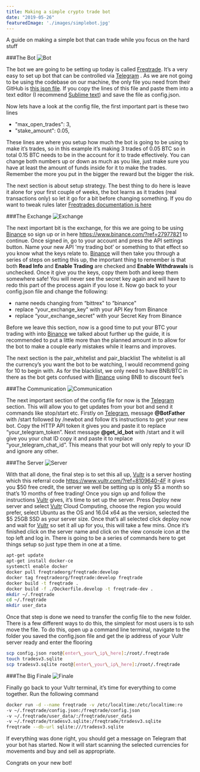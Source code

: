 ```yaml
---
title: Making a simple crypto trade bot
date: "2019-05-26"
featuredImage: './images/simplebot.jpg'
---
```

A guide on making a simple bot that can trade while you focus on the hard stuff
<!-- end -->

###The Bot
![Bot](./images/bot.jpeg)

The bot we are going to be setting up today is called <a href="https://github.com/freqtrade/freqtrade" target="_blank">Freqtrade</a>.  It’s a very easy to set up bot that can be controlled via <a href="https://telegram.org/" target="_blank">Telegram</a>
. As we are not going to be using the codebase on our machine, the only file you need from their GitHub is <a href="https://github.com/freqtrade/freqtrade/blob/develop/config.json.example" target="_blank">this json file</a>.  If you copy the lines of this file and paste them into a text editor (I recommend <a href="https://www.sublimetext.com/" target="_blank">Sublime text</a>)  and save the file as config.json.

Now lets have a look at the config file, the first important part is these two lines
* "max\_open\_trades": 3, 
* "stake\_amount": 0.05,

These lines are where you setup how much the bot is going to be using to make it’s trades, so in this example it’s making 3 trades of 0.05 BTC so in total 0.15 BTC needs to be in the account for it to trade effectively. You can change both numbers up or down as much as you like, just make sure you have at least the amount of funds inside for it to make the trades. Remember the more you put in the bigger the reward but the bigger the risk.

The next section is about setup strategy. The  best thing to do here is leave it alone for your first couple of weeks, the bot learns as it trades (real transactions only) so let it go for a bit before changing something. If you do want to tweak rules later <a href="https://freqtrade.io/en/latest/" target="_blank">Freqtrades documentation is here</a>

###The Exchange
![Exchange](./images/exchange.jpeg)

The next important bit is the exchange, for this we are going to be using <a href="https://www.binance.com/?ref=27977821" target="_blank">Binance</a> so sign up or in here <a href="https://www.binance.com/?ref=27977821" target="_blank">https://www.binance.com/?ref=27977821</a> to continue. Once signed in, go to your account and press the API settings button. Name your new API 'my trading bot’ or something to that effect so you know what the keys relate to. <a href="https://www.binance.com/?ref=27977821" target="_blank">Binance</a> will then take you through a series of steps on setting this up, the important thing to remember is that both **Read Info** and **Enable Trading** are checked and **Enable Withdrawals** is unchecked. Once it give you the keys, copy them both and keep them somewhere safe! You will never see the secret key again and will have to redo this part of the process again if you lose it. Now go back to your config.json file and change the following:

* name needs changing from “bittrex" to “binance"
* replace “your\_exchange\_key" with your API Key from Binance
* replace “your\_exchange\_secret" with your Secret Key from Binance

Before we leave this section, now is a good time to put your BTC your trading with into <a href="https://www.binance.com/?ref=27977821" target="_blank">Binance</a> we talked about further up the guide, it is recommended to put a little more than the planned amount in to allow for the bot to make a couple early mistakes while it learns and improves. 

The next section is the pair\_whitelist and pair\_blacklist
The whitelist is all the currency’s you want the bot to be watching, I would recommend going for 10 to begin with. As for the blacklist, we only need to have BNB/BTC in there as the bot gets confused with <a href="https://www.binance.com/?ref=27977821" target="_blank">Binance</a> using BNB to discount fee’s

###The Communication
![Communication](./images/communication.jpeg)

The next important section of the config file for now is the <a href="https://telegram.org/" target="_blank">Telegram</a> section. This will allow you to get updates from your bot and send it commands like stop/start etc. Firstly on <a href="https://telegram.org/" target="_blank">Telegram</a>, message **@BotFather** with /start followed by /newbot and follow it’s instructions to get your new bot. Copy the HTTP API token it gives you and paste it to replace “your\_telegram\_token”. Next message **@get\_id\_bot** with /start and it will give you your chat ID copy it and paste it to replace “your\_telegram\_chat\_id”. This means that your bot will only reply to your ID and ignore any other.

###The Server
![Server](./images/server.jpeg)

With that all done, the final step is to set this all up, <a href="https://www.vultr.com/?ref=8109640-4F" target="_blank">Vultr</a> is a server hosting which this referral code <a href="https://www.vultr.com/?ref=8109640-4F" target="_blank">https://www.vultr.com/?ref=8109640-4F</a> it gives you $50 free credit, the server we well be setting up is only $5 a month so that’s 10 months of free trading! Once you sign up and follow the instructions <a href="https://www.vultr.com/?ref=8109640-4F" target="_blank">Vultr</a> gives, it’s time to set up the server. Press Deploy new server and select <a href="https://www.vultr.com/?ref=8109640-4F" target="_blank">Vultr</a> Cloud Computing, choose the region you would prefer, select Ubuntu as the OS and 16.04 x64 as the version, selected the $5 25GB SSD as your server size. Once that’s all selected click deploy now and wait for <a href="https://www.vultr.com/?ref=8109640-4F" target="_blank">Vultr</a> so set it all up for you, this will take a few mins. Once it’s finished click on the server name and click on the view console icon at the top left and log in. There is going to be a series of commands here to get things setup so just type them in one at a time.

```bash
apt-get update
apt-get install docker-ce
systemctl enable docker
docker pull freqtradeorg/freqtrade:develop
docker tag freqtradeorg/freqtrade:develop freqtrade
docker build -t freqtrade .
docker build -f ./Dockerfile.develop -t freqtrade-dev .
mkdir ~/.freqtrade
cd ~/.freqtrade
mkdir user_data
```

Once that step is done we need to transfer the config file to the new folder. There is a few different ways to do this, the simplest for most users is to ssh move the file. To do this, open up a command line terminal, navigate to the folder you saved the config.json file and get the ip address of your Vultr server ready and enter the flooring

```bash
scp config.json root@[enter\_your\_ip\_here]:/root/.freqtrade
touch tradesv3.sqlite
scp tradesv3.sqlite root@[enter\_your\_ip\_here]:/root/.freqtrade
```

###The Big Finale
![Finale](./images/Finale.jpeg)

Finally go back to your Vultr terminal, it’s time for everything to come together. Run the following command

```bash
docker run -d --name freqtrade -v /etc/localtime:/etc/localtime:ro 
-v ~/.freqtrade/config.json:/freqtrade/config.json 
-v ~/.freqtrade/user_data/:/freqtrade/user_data 
-v ~/.freqtrade/tradesv3.sqlite:/freqtrade/tradesv3.sqlite 
freqtrade --db-url sqlite:///tradesv3.sqlite
```

If everything was done right, you should get a message on Telegram that your bot has started. Now it will start scanning the selected currencies for movements and buy and sell as appropriate.

Congrats on your new bot!
